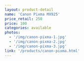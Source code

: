 ```yaml
---
layout: product-detail
name: 'Canon Pixma MX925'
price_retail: 250
price: 100
categories: available
photos:
  - '/img/canon-pixma-1.jpg'
  - '/img/canon-pixma-2.jpg'
  - '/img/canon-pixma-3.jpg'
link: '/products/canon-pixma.html'
---
```

